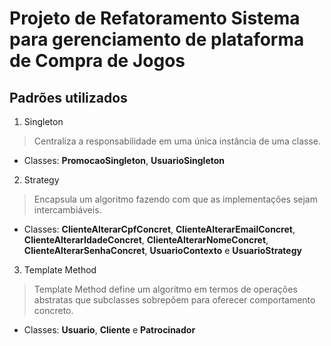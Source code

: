 # Projeto de Refatoramento Sistema para gerenciamento de plataforma de Compra de Jogos

## Padrões utilizados

1. Singleton

> Centraliza a responsabilidade em uma única instância de uma classe.
  - Classes: **PromocaoSingleton**, **UsuarioSingleton**

2. Strategy

> Encapsula um algoritmo fazendo com que as implementações sejam intercambiáveis.
  - Classes:  **ClienteAlterarCpfConcret**, **ClienteAlterarEmailConcret**, **ClienteAlterarIdadeConcret**, **ClienteAlterarNomeConcret**, **ClienteAlterarSenhaConcret**, **UsuarioContexto** e **UsuarioStrategy**


3. Template Method

> Template Method define um algoritmo em termos de operações abstratas que subclasses sobrepõem para oferecer comportamento concreto.
  - Classes: **Usuario**, **Cliente** e **Patrocinador**
